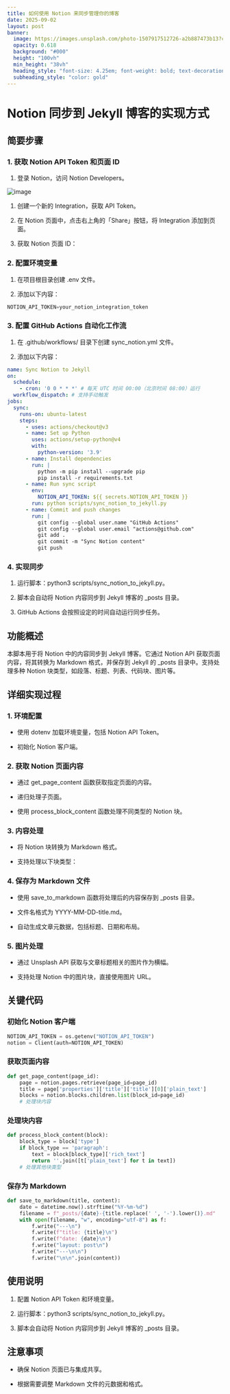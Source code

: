 ```yaml
---
title: 如何使用 Notion 来同步管理你的博客
date: 2025-09-02
layout: post
banner:
  image: https://images.unsplash.com/photo-1507917512726-a2b887473b13?crop=entropy&cs=tinysrgb&fit=max&fm=jpg&ixid=M3w2OTIwMzJ8MHwxfHJhbmRvbXx8fHx8fHx8fDE3NTY3NzczNjR8&ixlib=rb-4.1.0&q=80&w=1080
  opacity: 0.618
  background: "#000"
  height: "100vh"
  min_height: "38vh"
  heading_style: "font-size: 4.25em; font-weight: bold; text-decoration: underline"
  subheading_style: "color: gold"
---
```


# Notion 同步到 Jekyll 博客的实现方式

## 简要步骤

### 1. 获取 Notion API Token 和页面 ID

1. 登录 Notion，访问 Notion Developers。

![image](https://prod-files-secure.s3.us-west-2.amazonaws.com/a7a0cc5a-89b9-4cda-8686-1fba0ca52f40/d19c1afe-dea5-4312-9333-786b0ba83054/image.png?X-Amz-Algorithm=AWS4-HMAC-SHA256&X-Amz-Content-Sha256=UNSIGNED-PAYLOAD&X-Amz-Credential=ASIAZI2LB4665ZG72FIH%2F20250902%2Fus-west-2%2Fs3%2Faws4_request&X-Amz-Date=20250902T014244Z&X-Amz-Expires=3600&X-Amz-Security-Token=IQoJb3JpZ2luX2VjELr%2F%2F%2F%2F%2F%2F%2F%2F%2F%2FwEaCXVzLXdlc3QtMiJIMEYCIQCxHPvMLfvzBBXmcMdLOLAbRzWUP5MdMMP7Obvhvy6nEAIhAJ61p%2FO80pDjtKTEgy3DdKBjRM4thiQr6imxod8ctVEQKv8DCCIQABoMNjM3NDIzMTgzODA1Igyqr%2B0HH61MQos8QA0q3AOgzfV5FLK07mqTo2e%2Bsg3wnW4pKfjsvrwRH0tiL719PurZPEhcl%2FyDc2wfH35QQiMLY%2FVZBZ%2FOoLxSjgGpG1rxJ%2BBbW5T9RvCGkXgin9KmUbni0AxxVyuTugMrAmvgZdFvg%2FPOP5ZamJQYUwNvtbq8UIk421ffpoJfJw8jsbsTkEuEg%2B%2B3RIr2j7I7X8I2bh7MWrvYr6XkhqGV3YfMbRiPUXZeZjPXjk7qaxaCuWLe5pHI80lmEtvyqhIPJTiH2eCD1gdJOIFlxcu9jXWfqfTJqSg0ixaWoEQwtde3MeRRjthFqQJiWhnKwYlTjUJYM75CDMCG9AON6uz0NjlEALD6xDVcsXkZYUNycEf16zqg0DLfHdB22JycrxCt4I5Xa3fojNRbr5bDDCPy%2FSYYxA0WuAACEaqxdUWRIvpZZthJe7H3CUcxCvyNSBKPbDYOM%2Fz6coDoY6RuuCltrRZI3kZyB4CD9DrdTDD1O0oZcQfSP9S2BwWayJObequflbFdcIjTnH1zQreXTCIijgYoMfomy8l8q5srmXE0sJi08yMkzFDAUKQWnKx54M1uxD%2FUg2GS5h0L4KRSCeJ7WXKTQEZ3RBNFrk4bLgCO0%2FJRSKrXtC%2FH4PC%2BU2zXkldVCTDYi9nFBjqkAUNzOnt9G2KWCDEJKiMi%2Fp9kDyTtVhn%2BYqrFw4ljCzPTJxNEMS8N7kUCFe3J8w%2FqsUT04FCpFd87m7GwGrWbMMXd9rC6pPwVr48jkdBzcfIiIu%2FnOyrsr100TCte9BMdAA6xuKJSOfFUhyUUjXZPgPYvGMGlTsVFFDzUU8h2LHopnBnUy9hX3z%2F3oboMjDkOL3Tx3iyWzZO2vBM4B%2B2xRyj2aod%2B&X-Amz-Signature=4ec441a46069534a471656658967a57ee5c71a0b291803887c1b87a9f48c4b0d&X-Amz-SignedHeaders=host&x-amz-checksum-mode=ENABLED&x-id=GetObject)

1. 创建一个新的 Integration，获取 API Token。

1. 在 Notion 页面中，点击右上角的「Share」按钮，将 Integration 添加到页面。

1. 获取 Notion 页面 ID：


### 2. 配置环境变量

1. 在项目根目录创建 .env 文件。

1. 添加以下内容：

```javascript
NOTION_API_TOKEN=your_notion_integration_token
```

### 3. 配置 GitHub Actions 自动化工作流

1. 在 .github/workflows/ 目录下创建 sync_notion.yml 文件。

1. 添加以下内容：

```yaml
name: Sync Notion to Jekyll
on:
  schedule:
    - cron: '0 0 * * *' # 每天 UTC 时间 00:00（北京时间 08:00）运行
  workflow_dispatch: # 支持手动触发
jobs:
  sync:
    runs-on: ubuntu-latest
    steps:
      - uses: actions/checkout@v3
      - name: Set up Python
        uses: actions/setup-python@v4
        with:
          python-version: '3.9'
      - name: Install dependencies
        run: |
          python -m pip install --upgrade pip
          pip install -r requirements.txt
      - name: Run sync script
        env:
          NOTION_API_TOKEN: ${{ secrets.NOTION_API_TOKEN }}
        run: python scripts/sync_notion_to_jekyll.py
      - name: Commit and push changes
        run: |
          git config --global user.name "GitHub Actions"
          git config --global user.email "actions@github.com"
          git add .
          git commit -m "Sync Notion content"
          git push
```

### 4. 实现同步

1. 运行脚本：python3 scripts/sync_notion_to_jekyll.py。

1. 脚本会自动将 Notion 内容同步到 Jekyll 博客的 _posts 目录。

1. GitHub Actions 会按照设定的时间自动运行同步任务。

## 功能概述

本脚本用于将 Notion 中的内容同步到 Jekyll 博客。它通过 Notion API 获取页面内容，将其转换为 Markdown 格式，并保存到 Jekyll 的 _posts 目录中。支持处理多种 Notion 块类型，如段落、标题、列表、代码块、图片等。

## 详细实现过程

### 1. 环境配置

- 使用 dotenv 加载环境变量，包括 Notion API Token。

- 初始化 Notion 客户端。

### 2. 获取 Notion 页面内容

- 通过 get_page_content 函数获取指定页面的内容。

- 递归处理子页面。

- 使用 process_block_content 函数处理不同类型的 Notion 块。

### 3. 内容处理

- 将 Notion 块转换为 Markdown 格式。

- 支持处理以下块类型：


### 4. 保存为 Markdown 文件

- 使用 save_to_markdown 函数将处理后的内容保存到 _posts 目录。

- 文件名格式为 YYYY-MM-DD-title.md。

- 自动生成文章元数据，包括标题、日期和布局。

### 5. 图片处理

- 通过 Unsplash API 获取与文章标题相关的图片作为横幅。

- 支持处理 Notion 中的图片块，直接使用图片 URL。

## 关键代码

### 初始化 Notion 客户端

```python
NOTION_API_TOKEN = os.getenv("NOTION_API_TOKEN")
notion = Client(auth=NOTION_API_TOKEN)
```

### 获取页面内容

```python
def get_page_content(page_id):
    page = notion.pages.retrieve(page_id=page_id)
    title = page['properties']['title']['title'][0]['plain_text']
    blocks = notion.blocks.children.list(block_id=page_id)
    # 处理块内容
```

### 处理块内容

```python
def process_block_content(block):
    block_type = block['type']
    if block_type == 'paragraph':
        text = block[block_type]['rich_text']
        return ''.join([t['plain_text'] for t in text])
    # 处理其他块类型
```

### 保存为 Markdown

```python
def save_to_markdown(title, content):
    date = datetime.now().strftime("%Y-%m-%d")
    filename = f"_posts/{date}-{title.replace(' ', '-').lower()}.md"
    with open(filename, "w", encoding="utf-8") as f:
        f.write("---\n")
        f.write(f"title: {title}\n")
        f.write(f"date: {date}\n")
        f.write("layout: post\n")
        f.write("---\n\n")
        f.write("\n\n".join(content))
```

## 使用说明

1. 配置 Notion API Token 和环境变量。

1. 运行脚本：python3 scripts/sync_notion_to_jekyll.py。

1. 脚本会自动将 Notion 内容同步到 Jekyll 博客的 _posts 目录。

## 注意事项

- 确保 Notion 页面已与集成共享。

- 根据需要调整 Markdown 文件的元数据和格式。